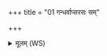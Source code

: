 +++
title = "01 गन्धर्वाप्सरसः सम्"

+++
<details><summary>मूलम् (WS)</summary>

गन्धर्वाप्सरसः सं नह्यध्वं मम राष्ट्राय जयन्तो ऽमित्रेभ्यो हेतिमस्यन्तः ॥ १ ॥
</details>